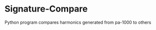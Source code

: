 Signature-Compare
=================

Python program compares harmonics generated from pa-1000 to others
